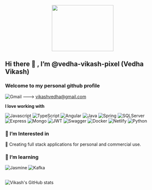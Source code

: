 <div id="header" align="center">
  <img src="https://media.giphy.com/media/f3iwJFOVOwuy7K6FFw/giphy.gif" width="200" height="150"/>
</div>

## Hi there 👋 , I’m @vedha-vikash-pixel (Vedha Vikash) 
### Welcome to my personal github profile

  <img src="https://img.shields.io/badge/Gmail-D14836?style=for-the-badge&logo=gmail&logoColor=white" alt="Gmail"/>  ---> vikashvedha@gmail.com 
	
 
**I love working with**

<div display="flex">      
  <img src="https://img.shields.io/badge/JavaScript-F7DF1E?style=for-the-badge&logo=javascript&logoColor=black" alt="Javascript"/>
  <img src="https://img.shields.io/badge/typescript-%23007ACC.svg?style=for-the-badge&logo=typescript&logoColor=white" alt="TypeScript"/>
  <img src="https://img.shields.io/badge/Angular-DD0031?style=for-the-badge&logo=angular&logoColor=white" alt="Angular"/>
  <img src="https://img.shields.io/badge/Java-ED8B00?style=for-the-badge&logo=java&logoColor=white" alt="Java"/>    
  <img src="https://img.shields.io/badge/Springboot-6DB33F?style=for-the-badge&logo=springboot&logoColor=white" alt="Spring"/>
  <img src="https://img.shields.io/badge/Microsoft%20SQL%20Sever-CC2927?style=for-the-badge&logo=microsoft%20sql%20server&logoColor=white" alt="SQLServer"/>
  <img src="https://img.shields.io/badge/Express.js-404D59?style=for-the-badge" alt="Express"/>  
  <img src="https://img.shields.io/badge/MongoDB-4EA94B?style=for-the-badge&logo=mongodb&logoColor=white" alt="Mongo"/>
  <img src="https://img.shields.io/badge/JWT-black?style=for-the-badge&logo=JSON%20web%20tokens" alt="JWT"/>	
  <img src="https://img.shields.io/badge/-Swagger-%23Clojure?style=for-the-badge&logo=swagger&logoColor=white" alt="Swagger"/>
  <img src="https://img.shields.io/badge/docker-%230db7ed.svg?style=for-the-badge&logo=docker&logoColor=white" alt="Docker"/>  
  <img src="https://img.shields.io/badge/netlify-%23000000.svg?style=for-the-badge&logo=netlify&logoColor=#00C7B7" alt="Netlify"/>      	
  <img src="https://img.shields.io/badge/Python-14354C?style=for-the-badge&logo=python&logoColor=white" alt="Python"/>  
</div>

### 🔭 I’m Interested in 
 
👀 Creating full stack applications for personal and commercial use. 

### 🌱 I’m learning

<div display="flex">
  <img src="https://img.shields.io/badge/jasmine-%238A4182.svg?style=for-the-badge&logo=jasmine&logoColor=white" alt="Jasmine"/>  
  <img src="https://img.shields.io/badge/Apache%20Kafka-000?style=for-the-badge&logo=apachekafka" alt="Kafka"/>      
</div> 

<!---### 📫 How to reach me

<div display="flex">
  <a href="https://www.linkedin.com/in/vedha-vikash/">
    <img src="https://img.shields.io/badge/linkedin-%230077B5.svg?style=for-the-badge&logo=linkedin&logoColor=white" alt="LinkedIn"/>
  </a>  
  <a href="https://leetcode.com/vedha_vikash/">
    <img src="https://img.shields.io/badge/-LeetCode-FFA116?style=for-the-badge&logo=LeetCode&logoColor=black" alt="Leetcode"/>
  </a>  
</div>--->
<br>

![Vikash's GitHub stats](https://github-readme-stats.vercel.app/api?username=vedha-vikash-pixel&show_icons=true&theme=vue-dark)
 
